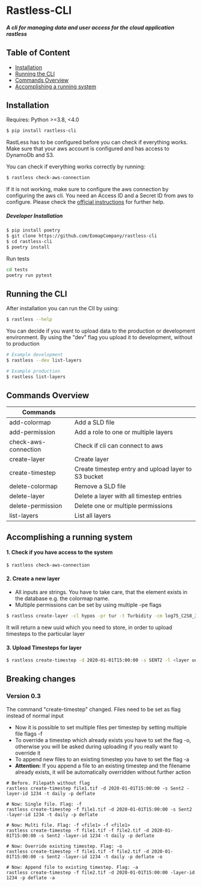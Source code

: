Rastless-CLI
=================

##### A cli for managing data and user access for the cloud application rastless

## Table of Content

- [Installation](#installation)
- [Running the CLI](#running-the-cli)
- [Commands Overview](#commands-overview)
- [Accomplishing a running system](#accomplishing-a-running-system)

## Installation

Requires: Python >=3.8, <4.0

```bash
$ pip install rastless-cli
```

RastLess has to be configured before you can check if everything works. Make sure that your aws account is configured
and has access to DynamoDb and S3.

You can check if everything works correctly by running:

```bash
$ rastless check-aws-connection
```

If it is not working, make sure to configure the aws connection by configuring the aws cli. You need an Access ID and a
Secret ID from aws to configure. Please check
the [official instructions](https://docs.aws.amazon.com/cli/latest/userguide/cli-configure-quickstart.html) for further
help.

##### Developer Installation

```bash
$ pip install poetry
$ git clone https://github.com/EomapCompany/rastless-cli
$ cd rastless-cli
$ poetry install
```

Run tests

```bash
cd tests
poetry run pytest
```

## Running the CLI

After installation you can run the ClI by using:

```bash
$ rastless --help
```

You can decide if you want to upload data to the production or development environment.
By using the "dev" flag you upload it to development, without to production

```bash
# Example development
$ rastless --dev list-layers

# Example production
$ rastless list-layers
```

## Commands Overview

| Commands             |                                                     |
|----------------------|-----------------------------------------------------|
| add-colormap         | Add a SLD file                                      |
| add-permission       | Add a role to one or multiple layers                |
| check-aws-connection | Check if cli can connect to aws                     |
| create-layer         | Create layer                                        |
| create-timestep      | Create timestep entry and upload layer to S3 bucket |
| delete-colormap      | Remove a SLD file                                   |
| delete-layer         | Delete a layer with all timestep entries            |
| delete-permission    | Delete one or multiple permissions                  |
| list-layers          | List all layers                                     |

## Accomplishing a running system

#### 1. Check if you have access to the system

```bash
$ rastless check-aws-connection
```

#### 2. Create a new layer

- All inputs are strings. You have to take care, that the element exists in the database e.g. the colormap name.
- Multiple permissions can be set by using multiple -pe flags

```bash
$ rastless create-layer -cl hypos -pr tur -t Turbidity -cm log75_C2S8_32bit -u FTU -b <rgb uuid> -d "Some description" -r 1 -pe user#marcel -pe role#hypos:full-access
```

It will return a new uuid which you need to store, in order to upload timesteps to the particular layer

#### 3. Upload Timesteps for layer

```bash
$ rastless create-timestep -d 2020-01-01T15:00:00 -s SENT2 -l <layer uuid> -t daily -p deflate
```

## Breaking changes

### Version 0.3

The command "create-timestep" changed. Files need to be set as flag instead of normal input

- Now it is possible to set multiple files per timestep by setting multiple file flags -f
- To override a timestep which already exists you have to set the flag -o, otherwise you will be asked during uploading
  if you really want to override it
- To append new files to an existing timestep you have to set the flag -a
- **Attention:** If you append a file to an existing timestep and the filename already exists, it will be automatically overridden
  without further action

```shell
# Before. Filepath without flag
rastless create-timestep file1.tif -d 2020-01-01T15:00:00 -s Sent2 -layer-id 1234 -t daily -p deflate

# Now: Single file. Flag: -f
rastless create-timestep -f file1.tif -d 2020-01-01T15:00:00 -s Sent2 -layer-id 1234 -t daily -p deflate

# Now: Multi file. Flag: -f <file1> -f <file1>
rastless create-timestep -f file1.tif -f file2.tif -d 2020-01-01T15:00:00 -s Sent2 -layer-id 1234 -t daily -p deflate

# Now: Override existing timestep. Flag: -o
rastless create-timestep -f file1.tif -f file2.tif -d 2020-01-01T15:00:00 -s Sent2 -layer-id 1234 -t daily -p deflate -o

# Now: Append file to existing timestep. Flag: -a
rastless create-timestep -f file2.tif -d 2020-01-01T15:00:00 -layer-id 1234 -p deflate -a
```